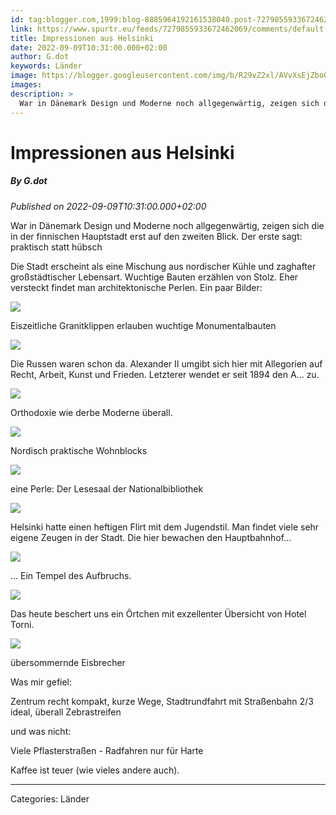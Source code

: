 ```yaml
---
id: tag:blogger.com,1999:blog-8885964192161538040.post-7279855933672462069
link: https://www.spurtr.eu/feeds/7279855933672462069/comments/default
title: Impressionen aus Helsinki
date: 2022-09-09T10:31:00.000+02:00
author: G.dot
keywords: Länder
image: https://blogger.googleusercontent.com/img/b/R29vZ2xl/AVvXsEjZboOJeWyq5ThSO9JQ6sfQrZ3WSg-eZ6sDdK99t5RWt6GRxY7YE0Awq63KQDSS5PN2grwOrUhN_zK-tvjeY0hPEtuV79Kuq7ZllzxtG7_FFj9fkrZvY8fz4v4ctUyiy4Pu6UvcO42v5lM/s72-c/1662706044906403-0.png
images: 
description: >
  War in Dänemark Design und Moderne noch allgegenwärtig, zeigen sich die in der finnischen Hauptstadt erst auf den zweiten Blick. Der erste sagt: praktisch statt hübschDie Stadt erscheint als eine Mischung aus nordischer Kühle und zaghafter großstädtischer Lebensart. Wuchtige Bauten erzählen von Stolz. Eher versteckt findet man architektonische Perlen. Ein
---
```

# Impressionen aus Helsinki
##### By G.dot
_Published on 2022-09-09T10:31:00.000+02:00_

War in Dänemark Design und Moderne noch allgegenwärtig, zeigen sich die in der finnischen Hauptstadt erst auf den zweiten Blick. Der erste sagt: praktisch statt hübsch

  

Die Stadt erscheint als eine Mischung aus nordischer Kühle und zaghafter großstädtischer Lebensart. Wuchtige Bauten erzählen von Stolz. Eher versteckt findet man architektonische Perlen. Ein paar Bilder:

  

[![](../assets/1662706044906403-0.png)](../assets/1662706044906403-0.png)

Eiszeitliche Granitklippen erlauben wuchtige Monumentalbauten

  

[![](../assets/1662706041705498-1.png)](../assets/1662706041705498-1.png)

Die Russen waren schon da. Alexander II umgibt sich hier mit Allegorien auf Recht, Arbeit, Kunst und Frieden. Letzterer wendet er seit 1894 den A... zu. 

  

[![](../assets/1662712282655749-0.png)](../assets/1662712282655749-0.png)

Orthodoxie wie derbe Moderne überall.

  

[![](../assets/1662712279359605-1.png)](../assets/1662712279359605-1.png)

Nordisch praktische Wohnblocks

  

[![](../assets/1662712275790574-2.png)](../assets/1662712275790574-2.png)

eine Perle: Der Lesesaal der Nationalbibliothek

  

[![](../assets/1662712272369242-3.png)](../assets/1662712272369242-3.png)

Helsinki hatte einen heftigen Flirt mit dem Jugendstil. Man findet viele sehr eigene Zeugen in der Stadt. Die hier bewachen den Hauptbahnhof...  

[![](../assets/1662712268833400-4.png)](../assets/1662712268833400-4.png)

... Ein Tempel des Aufbruchs.

  

  

[![](../assets/1662712265299797-5.png)](../assets/1662712265299797-5.png)

Das heute beschert uns ein Örtchen mit exzellenter Übersicht von Hotel Torni.

  

[![](../assets/1662712261576148-6.png)](../assets/1662712261576148-6.png)

übersommernde Eisbrecher

  

Was mir gefiel:

Zentrum recht kompakt, kurze Wege, Stadtrundfahrt mit Straßenbahn 2/3 ideal, überall Zebrastreifen

und was nicht:

Viele Pflasterstraßen - Radfahren nur für Harte

Kaffee ist teuer (wie vieles andere auch).

---
Categories: Länder